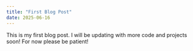 ```yaml
---
title: "First Blog Post"
date: 2025-06-16
---
```


This is my first blog post. I will be updating with more code and projects soon! For now please be patient!
